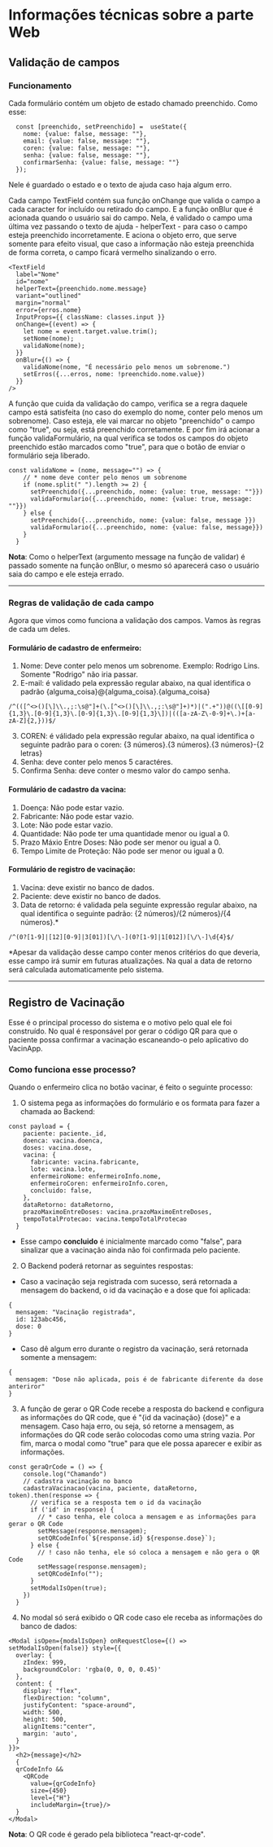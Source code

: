 # Informações técnicas sobre a parte Web

## Validação de campos

### Funcionamento
Cada formulário contém um objeto de estado chamado preenchido.
Como esse:

```
  const [preenchido, setPreenchido] =  useState({
    nome: {value: false, message: ""},
    email: {value: false, message: ""},
    coren: {value: false, message: ""},
    senha: {value: false, message: ""},
    confirmarSenha: {value: false, message: ""}
  });
```

Nele é guardado o estado e o texto de ajuda caso haja algum erro.

Cada campo TextField contém sua função onChange que valida o campo a cada caracter for incluído ou retirado do campo.
E a função onBlur que é acionada quando o usuário sai do campo. Nela, é validado o campo uma última vez passando o texto de ajuda - helperText - para caso o campo esteja preenchido incorretamente. E aciona o objeto erro, que serve somente para efeito visual, que caso a informação não esteja preenchida de forma correta, o campo ficará vermelho sinalizando o erro.

```
<TextField
  label="Nome"
  id="nome"
  helperText={preenchido.nome.message}
  variant="outlined"
  margin="normal"
  error={erros.nome}
  InputProps={{ className: classes.input }}
  onChange={(event) => {
    let nome = event.target.value.trim();
    setNome(nome);
    validaNome(nome);
  }}
  onBlur={() => {
    validaNome(nome, "É necessário pelo menos um sobrenome.")
    setErros({...erros, nome: !preenchido.nome.value})
  }}
/>
```

A função que cuida da validação do campo, verifica se a regra daquele campo está satisfeita (no caso do exemplo do nome, conter pelo menos um sobrenome).
Caso esteja, ele vai marcar no objeto "preenchido" o campo como "true", ou seja, está preenchido corretamente.
E por fim irá acionar a função validaFormulário, na qual verifica se todos os campos do objeto preenchido estão marcados como "true", para que o botão de enviar o formulário seja liberado.

```
const validaNome = (nome, message="") => {
    // * nome deve conter pelo menos um sobrenome
    if (nome.split(" ").length >= 2) {
      setPreenchido({...preenchido, nome: {value: true, message: ""}})
      validaFormulario({...preenchido, nome: {value: true, message: ""}})
    } else {
      setPreenchido({...preenchido, nome: {value: false, message }})
      validaFormulario({...preenchido, nome: {value: false, message}})
    }
  }
```

**Nota**: Como o helperText (argumento message na função de validar) é passado somente na função onBlur, o mesmo só aparecerá caso o usuário saia do campo e ele esteja errado.

 ---

### Regras de validação de cada campo

Agora que vimos como funciona a validação dos campos. Vamos às regras de cada um deles.

#### Formulário de cadastro de enfermeiro:

1. Nome: Deve conter pelo menos um sobrenome. Exemplo: Rodrigo Lins. Somente "Rodrigo" não iria passar.
2. E-mail: é validado pela expressão regular abaixo, na qual identifica o padrão {alguma_coisa}@{alguma_coisa}.{alguma_coisa}
```
/^(([^<>()[\]\\.,;:\s@"]+(\.[^<>()[\]\\.,;:\s@"]+)*)|(".+"))@((\[[0-9]{1,3}\.[0-9]{1,3}\.[0-9]{1,3}\.[0-9]{1,3}\])|(([a-zA-Z\-0-9]+\.)+[a-zA-Z]{2,}))$/
```
3. COREN: é válidado pela expressão regular abaixo, na qual identifica o seguinte padrão para o coren: {3 números}.{3 números}.{3 números}-{2 letras}
4. Senha: deve conter pelo menos 5 caractéres.
5. Confirma Senha: deve conter o mesmo valor do campo senha.

#### Formulário de cadastro da vacina:

1. Doença: Não pode estar vazio.
2. Fabricante: Não pode estar vazio.
3. Lote: Não pode estar vazio.
4. Quantidade: Não pode ter uma quantidade menor ou igual a 0.
5. Prazo Máxio Entre Doses: Não pode ser menor ou igual a 0.
6. Tempo Limite de Proteção: Não pode ser menor ou igual a 0.

#### Formulário de registro de vacinação:
1. Vacina: deve existir no banco de dados.
2. Paciente: deve existir no banco de dados.
3. Data de retorno: é validada pela seguinte expressão regular abaixo, na qual identifica o seguinte padrão: {2 números}/{2 números}/{4 números}.*
```
/^(0?[1-9]|[12][0-9]|3[01])[\/\-](0?[1-9]|1[012])[\/\-]\d{4}$/
```
*Apesar da validação desse campo conter menos critérios do que deveria, esse campo irá sumir em futuras atualizações. Na qual a data de retorno será calculada automaticamente pelo sistema.

---

## Registro de Vacinação

Esse é o principal processo do sistema e o motivo pelo qual ele foi construído. No qual é responsável por gerar o código QR para que o paciente possa confirmar a vacinação escaneando-o pelo aplicativo do VacinApp.

### Como funciona esse processo?

Quando o enfermeiro clica no botão vacinar, é feito o seguinte processo:
1. O sistema pega as informações do formulário e os formata para fazer a chamada ao Backend:
```
const payload = {
    paciente: paciente._id,
    doenca: vacina.doenca,
    doses: vacina.dose,
    vacina: {
      fabricante: vacina.fabricante,
      lote: vacina.lote,
      enfermeiroNome: enfermeiroInfo.nome,
      enfermeiroCoren: enfermeiroInfo.coren,
      concluido: false,
    },
    dataRetorno: dataRetorno,
    prazoMaximoEntreDoses: vacina.prazoMaximoEntreDoses,
    tempoTotalProtecao: vacina.tempoTotalProtecao
  }
```
* Esse campo **concluido** é inicialmente marcado como "false", para sinalizar que a vacinação ainda não foi confirmada pelo paciente.

2. O Backend poderá retornar as seguintes respostas:
* Caso a vacinação seja registrada com sucesso, será retornada a mensagem do backend, o id da vacinação e a dose que foi aplicada:
```
{
  mensagem: "Vacinação registrada",
  id: 123abc456,
  dose: 0
}
```
* Caso dê algum erro durante o registro da vacinação, será retornada somente a mensagem:
```
{
  mensagem: "Dose não aplicada, pois é de fabricante diferente da dose anteriror"
}
```

3. A função de gerar o QR Code recebe a resposta do backend e configura as informações do QR code, que é "{id da vacinação} {dose}" e a mensagem. Caso haja erro, ou seja, só retorne a mensagem, as informações do QR code serão colocodas como uma string vazia. Por fim, marca o modal como "true" para que ele possa aparecer e exibir as informações.
```
const geraQrCode = () => {
    console.log("Chamando")
    // cadastra vacinação no banco
    cadastraVacinacao(vacina, paciente, dataRetorno, token).then(response => {
      // verifica se a resposta tem o id da vacinação
      if ('id' in response) {
        // * caso tenha, ele coloca a mensagem e as informações para gerar o QR Code
        setMessage(response.mensagem);
        setQRCodeInfo(`${response.id} ${response.dose}`);
      } else {
        // ! caso não tenha, ele só coloca a mensagem e não gera o QR Code
        setMessage(response.mensagem);
        setQRCodeInfo("");
      }
      setModalIsOpen(true);
    })
  }
```

4. No modal só será exibido o QR code caso ele receba as informações do banco de dados:
```
<Modal isOpen={modalIsOpen} onRequestClose={() => setModalIsOpen(false)} style={{
  overlay: {
    zIndex: 999,
    backgroundColor: 'rgba(0, 0, 0, 0.45)'
  },
  content: {
    display: "flex",
    flexDirection: "column",
    justifyContent: "space-around",
    width: 500,
    height: 500,
    alignItems:"center",
    margin: 'auto',
  }
}}>
  <h2>{message}</h2>
  {
  qrCodeInfo &&
    <QRCode
      value={qrCodeInfo}
      size={450}
      level={"H"}
      includeMargin={true}/>
  }
</Modal>
```

**Nota**: O QR code é gerado pela biblioteca "react-qr-code".
